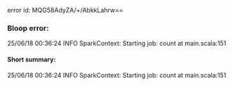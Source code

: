 error id: MQG58AdyZA/+/AbkkLahrw==
### Bloop error:

25/06/18 00:36:24 INFO SparkContext: Starting job: count at main.scala:151
#### Short summary: 

25/06/18 00:36:24 INFO SparkContext: Starting job: count at main.scala:151